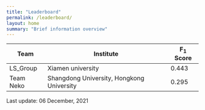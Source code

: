 ```yaml
---
title: "Leaderboard"
permalink: /leaderboard/
layout: home
summary: "Brief information overview"
---
```


<div markdown="1">

|  Team |  Institute |  F<sub>1</sub> Score |
|---|---|---|
| LS_Group | Xiamen university  | 0.443  |
| Team Neko | Shangdong University, Hongkong University  | 0.295 |

</div>

<div class="smaller-text">

<p> Last update: 06 December, 2021 </p><br>

</div>